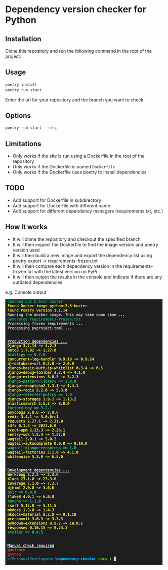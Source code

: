 # Dependency version checker for Python

## Installation

Clone this repository and run the following command in the root of the project:

## Usage

```bash
poetry install
poetry run start
```

Enter the url for your repository and the branch you want to check.

## Options

```bash
poetry run start --help
```

## Limitations

- Only works if the site is run using a Dockerfile in the root of the repository
- Only works if the Dockerfile is named `Dockerfile`
- Only works if the Dockerfile uses poetry to install dependencies

## TODO

- Add support for Dockerfile in subdirectory
- Add support for Dockerfile with different name
- Add support for different dependency managers (requirements.txt, etc.)

## How it works

- It will clone the repository and checkout the specified branch
- It will then inspect the Dockerfile to find the image version and poetry version used
- It will then build a new image and export the dependency list using poetry export -> requirements-frozen.txt
- It will then compare each dependency version in the requirements-frozen.txt with the latest version on PyPi
- It will then output the results in the console and indicate if there are any outdated dependencies

e.g. Console output

![Console ouput](./docs/console.png?raw=true "Console output")

